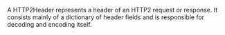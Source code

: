 A HTTP2Header represents a header of an HTTP2 request or response. It consists mainly of a dictionary of header fields and is responsible for decoding and encoding itself.